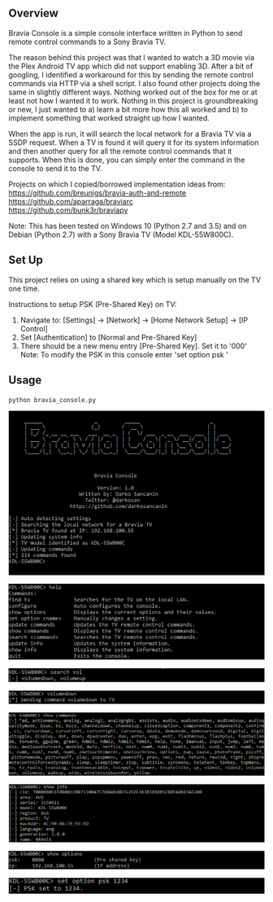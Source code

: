 ## Overview 
Bravia Console is a simple console interface written in Python to send remote control commands to a Sony Bravia TV.

The reason behind this project was that I wanted to watch a 3D movie via the Plex Android TV app which did not support enabling 3D. After a bit of googling, I identified a workaround for this by sending the remote control commands via HTTP via a shell script. I also found other projects doing the same in slightly different ways. Nothing worked out of the box for me or at least not how I wanted it to work.  Nothing in this project is groundbreaking or new, I just wanted to a) learn a bit more how this all worked and b) to implement something that worked straight up how I wanted.

When the app is run, it will search the local network for a Bravia TV via a SSDP request. When a TV is found it will query it for its system information and then another query for all the remote control commands that it supports. When this is done, you can simply enter the command in the console to send it to the TV.

Projects on which I copied/borrowed implementation ideas from:  
https://github.com/breunigs/bravia-auth-and-remote  
https://github.com/aparraga/braviarc  
https://github.com/bunk3r/braviapy 

Note: This has been tested on Windows 10 (Python 2.7 and 3.5) and on Debian (Python 2.7) with a Sony Bravia TV (Model KDL-55W800C).

## Set Up 
This project relies on using a shared key which is setup manually on the TV one time.

Instructions to setup PSK (Pre-Shared Key) on TV:  
1. Navigate to: [Settings] -> [Network] -> [Home Network Setup] -> [IP Control]  
2. Set [Authentication] to [Normal and Pre-Shared Key]  
3. There should be a new menu entry [Pre-Shared Key]. Set it to '000'  
Note: To modify the PSK in this console enter 'set option psk <value>' 

## Usage

`python bravia_console.py`

![Banner](https://raw.githubusercontent.com/darkosancanin/bravia_console/master/screenshots/banner.png)

![Help](https://raw.githubusercontent.com/darkosancanin/bravia_console/master/screenshots/help.png)

![Search](https://raw.githubusercontent.com/darkosancanin/bravia_console/master/screenshots/search.png)

![Sending Commands](https://raw.githubusercontent.com/darkosancanin/bravia_console/master/screenshots/sending_command.png)

![Show Commands](https://raw.githubusercontent.com/darkosancanin/bravia_console/master/screenshots/show_commands.png)

![Show Info](https://raw.githubusercontent.com/darkosancanin/bravia_console/master/screenshots/show_info.png)

![Show Options](https://raw.githubusercontent.com/darkosancanin/bravia_console/master/screenshots/show_options.png)

![Set Options](https://raw.githubusercontent.com/darkosancanin/bravia_console/master/screenshots/set_options.png)

